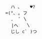 <pre>          
                  ハ 、   ♥?
                =(°､ ｡ フ
                  .  ゛〵
               ⠀  |へ   〵
                  じし c` )つ
</pre>
